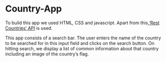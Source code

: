 # Country-App

To build this app we used HTML, CSS and javascript. Apart from this,[‘Rest Countries’ API](https://restcountries.com/) is used.
 
This app consists of a search bar. The user enters the name of the country to be searched for in this input field and clicks on the search button. On hitting search, we display a list of common information about that country including an image of the country’s flag.

